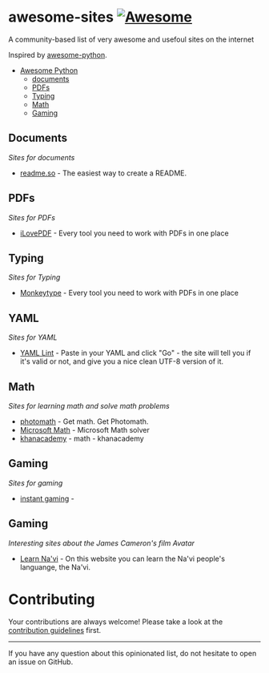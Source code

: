 # awesome-sites [![Awesome](https://cdn.rawgit.com/sindresorhus/awesome/d7305f38d29fed78fa85652e3a63e154dd8e8829/media/badge.svg)](https://github.com/sindresorhus/awesome)
A community-based list of very awesome and usefoul sites on the internet

Inspired by [awesome-python](https://github.com/vinta/awesome-python).

- [Awesome Python](#awesome-python)
    - [documents](#documents)
    - [PDFs](#PDFs)
    - [Typing](#Typing)
    - [Math](#Math)
    - [Gaming](#Gaming)

## Documents
  *Sites for documents*
  * [readme.so](https://readme.so/) - The easiest way to create a README.
  
 ## PDFs
  *Sites for PDFs*
  * [iLovePDF](https://www.ilovepdf.com/) - Every tool you need to work with PDFs in one place
  
 ## Typing
   *Sites for Typing*
   * [Monkeytype](https://monkeytype.com/) - Every tool you need to work with PDFs in one place
   
   
   ## YAML
   *Sites for YAML*
   * [YAML Lint](https://www.yamllint.com/) - Paste in your YAML and click "Go" - the site will tell you if it's valid or not, and give you a nice clean UTF-8 version of it.

    
 ## Math
   *Sites for learning math and solve math problems*
   * [photomath](https://photomath.com/it) - Get math. Get Photomath.
   * [Microsoft Math](https://mathsolver.microsoft.com) - Microsoft Math solver
   * [khanacademy](https://it.khanacademy.org/math) - math - khanacademy
   
  ## Gaming
   *Sites for gaming*
   * [instant gaming](https://www.instant-gaming.com/) -

  ## Gaming
   *Interesting sites about the James Cameron's film Avatar*
   * [Learn Na'vi](https://learnnavi.org/) - On this website you can learn the Na'vi people's languange, the Na'vi.

# Contributing
Your contributions are always welcome! Please take a look at the [contribution guidelines](https://github.com/matteo-andreuzza/awesome-sites/blob/master/CONTRIBUTING.md) first.
- - -
If you have any question about this opinionated list, do not hesitate to open an issue on GitHub.
